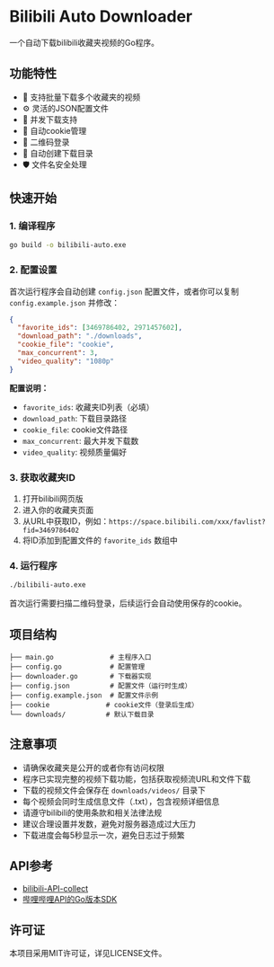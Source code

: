 # Bilibili Auto Downloader

一个自动下载bilibili收藏夹视频的Go程序。

## 功能特性

- 🎯 支持批量下载多个收藏夹的视频
- ⚙️ 灵活的JSON配置文件
- 🔄 并发下载支持
- 🍪 自动cookie管理
- 📱 二维码登录
- 📁 自动创建下载目录
- 🛡️ 文件名安全处理

## 快速开始

### 1. 编译程序

```bash
go build -o bilibili-auto.exe
```

### 2. 配置设置

首次运行程序会自动创建 `config.json` 配置文件，或者你可以复制 `config.example.json` 并修改：

```json
{
  "favorite_ids": [3469786402, 2971457602],
  "download_path": "./downloads",
  "cookie_file": "cookie",
  "max_concurrent": 3,
  "video_quality": "1080p"
}
```

**配置说明：**
- `favorite_ids`: 收藏夹ID列表（必填）
- `download_path`: 下载目录路径
- `cookie_file`: cookie文件路径
- `max_concurrent`: 最大并发下载数
- `video_quality`: 视频质量偏好

### 3. 获取收藏夹ID

1. 打开bilibili网页版
2. 进入你的收藏夹页面
3. 从URL中获取ID，例如：`https://space.bilibili.com/xxx/favlist?fid=3469786402`
4. 将ID添加到配置文件的 `favorite_ids` 数组中

### 4. 运行程序

```bash
./bilibili-auto.exe
```

首次运行需要扫描二维码登录，后续运行会自动使用保存的cookie。

## 项目结构

```
├── main.go              # 主程序入口
├── config.go            # 配置管理
├── downloader.go        # 下载器实现
├── config.json          # 配置文件（运行时生成）
├── config.example.json  # 配置文件示例
├── cookie              # cookie文件（登录后生成）
└── downloads/          # 默认下载目录
```

## 注意事项

- 请确保收藏夹是公开的或者你有访问权限
- 程序已实现完整的视频下载功能，包括获取视频流URL和文件下载
- 下载的视频文件会保存在 `downloads/videos/` 目录下
- 每个视频会同时生成信息文件（.txt），包含视频详细信息
- 请遵守bilibili的使用条款和相关法律法规
- 建议合理设置并发数，避免对服务器造成过大压力
- 下载进度会每5秒显示一次，避免日志过于频繁

## API参考

- [bilibili-API-collect](https://github.com/SocialSisterYi/bilibili-API-collect)
- [哔哩哔哩API的Go版本SDK](https://github.com/CuteReimu/bilibili?tab=readme-ov-file)

## 许可证

本项目采用MIT许可证，详见LICENSE文件。
